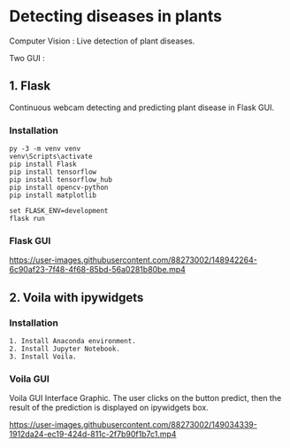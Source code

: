 # Detecting diseases in plants
Computer Vision : Live detection of plant diseases.


Two GUI :


## 1. Flask

Continuous webcam detecting and predicting plant disease in Flask GUI.

### Installation 

```
py -3 -m venv venv
venv\Scripts\activate
pip install Flask
pip install tensorflow
pip install tensorflow_hub
pip install opencv-python
pip install matplotlib

set FLASK_ENV=development
flask run
```


### Flask GUI

https://user-images.githubusercontent.com/88273002/148942264-6c90af23-7f48-4f68-85bd-56a0281b80be.mp4


## 2. Voila with ipywidgets

### Installation 

```
1. Install Anaconda environment.
2. Install Jupyter Notebook.
3. Install Voila.
```


### Voila GUI

Voila GUI Interface Graphic. 
The user clicks on the button predict, then the result of the prediction is displayed on ipywidgets box.

https://user-images.githubusercontent.com/88273002/149034339-1912da24-ec19-424d-811c-2f7b90f1b7c1.mp4

